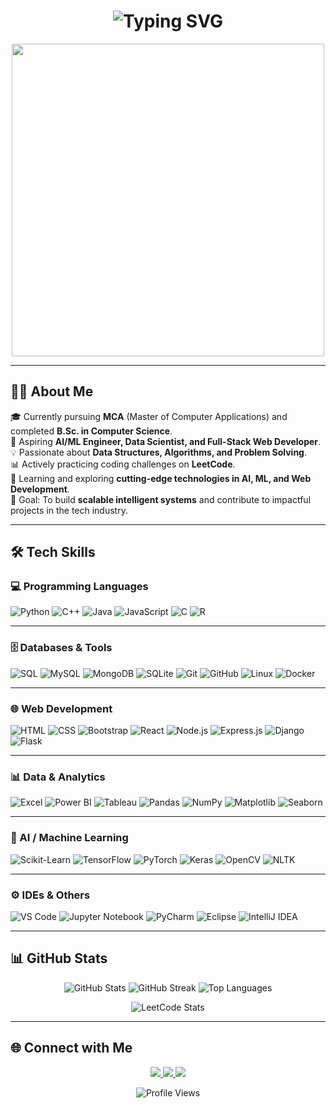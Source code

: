 <!-- T

yping / Stylish Header -->
<h1 align="center">
  <img src="https://readme-typing-svg.herokuapp.com?font=Lucida+Calligraphy&size=40&duration=4000&pause=1000&color=E8E8E8&center=true&vCenter=true&width=900&lines=Hi%2C+i’m+Shankar+gouda+👋" alt="Typing SVG" />
</h1>








<!-- Male + Computer GIF -->
<p align="center">
  <img src="https://media.giphy.com/media/qgQUggAC3Pfv687qPC/giphy.gif" width="500" />
</p>

---

## 👨‍💻 About Me  

🎓 Currently pursuing **MCA** (Master of Computer Applications) and completed **B.Sc. in Computer Science**.  
🚀 Aspiring **AI/ML Engineer, Data Scientist, and Full-Stack Web Developer**.  
💡 Passionate about **Data Structures, Algorithms, and Problem Solving**.  
📊 Actively practicing coding challenges on **LeetCode**.  
🌱 Learning and exploring **cutting-edge technologies in AI, ML, and Web Development**.  
🎯 Goal: To build **scalable intelligent systems** and contribute to impactful projects in the tech industry.  

---

## 🛠️ Tech Skills  

### 💻 Programming Languages  
![Python](https://img.shields.io/badge/-Python-3776AB?style=flat&logo=python&logoColor=white)
![C++](https://img.shields.io/badge/-C++-00599C?style=flat&logo=cplusplus&logoColor=white)
![Java](https://img.shields.io/badge/-Java-007396?style=flat&logo=java&logoColor=white)
![JavaScript](https://img.shields.io/badge/-JavaScript-F7DF1E?style=flat&logo=javascript&logoColor=black)
![C](https://img.shields.io/badge/-C-A8B9CC?style=flat&logo=c&logoColor=black)
![R](https://img.shields.io/badge/-R-276DC3?style=flat&logo=r&logoColor=white)

---

### 🗄️ Databases & Tools  
![SQL](https://img.shields.io/badge/-SQL-4479A1?style=flat&logo=postgresql&logoColor=white)
![MySQL](https://img.shields.io/badge/-MySQL-4479A1?style=flat&logo=mysql&logoColor=white)
![MongoDB](https://img.shields.io/badge/-MongoDB-47A248?style=flat&logo=mongodb&logoColor=white)
![SQLite](https://img.shields.io/badge/-SQLite-003B57?style=flat&logo=sqlite&logoColor=white)
![Git](https://img.shields.io/badge/-Git-F05032?style=flat&logo=git&logoColor=white)
![GitHub](https://img.shields.io/badge/-GitHub-181717?style=flat&logo=github&logoColor=white)
![Linux](https://img.shields.io/badge/-Linux-FCC624?style=flat&logo=linux&logoColor=black)
![Docker](https://img.shields.io/badge/-Docker-2496ED?style=flat&logo=docker&logoColor=white)

---

### 🌐 Web Development  
![HTML](https://img.shields.io/badge/-HTML-E34F26?style=flat&logo=html5&logoColor=white)
![CSS](https://img.shields.io/badge/-CSS-1572B6?style=flat&logo=css3&logoColor=white)
![Bootstrap](https://img.shields.io/badge/-Bootstrap-7952B3?style=flat&logo=bootstrap&logoColor=white)
![React](https://img.shields.io/badge/-React-20232A?style=flat&logo=react&logoColor=61DAFB)
![Node.js](https://img.shields.io/badge/-Node.js-339933?style=flat&logo=node.js&logoColor=white)
![Express.js](https://img.shields.io/badge/-Express.js-000000?style=flat&logo=express&logoColor=white)
![Django](https://img.shields.io/badge/-Django-092E20?style=flat&logo=django&logoColor=white)
![Flask](https://img.shields.io/badge/-Flask-000000?style=flat&logo=flask&logoColor=white)

---

### 📊 Data & Analytics  
![Excel](https://img.shields.io/badge/-Excel-217346?style=flat&logo=microsoft-excel&logoColor=white)
![Power BI](https://img.shields.io/badge/-PowerBI-F2C811?style=flat&logo=powerbi&logoColor=black)
![Tableau](https://img.shields.io/badge/-Tableau-E97627?style=flat&logo=tableau&logoColor=white)
![Pandas](https://img.shields.io/badge/-Pandas-150458?style=flat&logo=pandas&logoColor=white)
![NumPy](https://img.shields.io/badge/-NumPy-013243?style=flat&logo=numpy&logoColor=white)
![Matplotlib](https://img.shields.io/badge/-Matplotlib-11557c?style=flat&logo=python&logoColor=white)
![Seaborn](https://img.shields.io/badge/-Seaborn-4C9A2A?style=flat&logo=python&logoColor=white)

---

### 🤖 AI / Machine Learning  
![Scikit-Learn](https://img.shields.io/badge/-Scikit--Learn-F7931E?style=flat&logo=scikit-learn&logoColor=white)
![TensorFlow](https://img.shields.io/badge/-TensorFlow-FF6F00?style=flat&logo=tensorflow&logoColor=white)
![PyTorch](https://img.shields.io/badge/-PyTorch-EE4C2C?style=flat&logo=pytorch&logoColor=white)
![Keras](https://img.shields.io/badge/-Keras-D00000?style=flat&logo=keras&logoColor=white)
![OpenCV](https://img.shields.io/badge/-OpenCV-5C3EE8?style=flat&logo=opencv&logoColor=white)
![NLTK](https://img.shields.io/badge/-NLTK-85C1E9?style=flat&logo=python&logoColor=black)

---

### ⚙️ IDEs & Others  
![VS Code](https://img.shields.io/badge/-VS%20Code-0078d7?style=flat&logo=visual-studio-code&logoColor=white)
![Jupyter Notebook](https://img.shields.io/badge/-Jupyter-F37626?style=flat&logo=jupyter&logoColor=white)
![PyCharm](https://img.shields.io/badge/-PyCharm-21D789?style=flat&logo=pycharm&logoColor=black)
![Eclipse](https://img.shields.io/badge/-Eclipse-2C2255?style=flat&logo=eclipse&logoColor=white)
![IntelliJ IDEA](https://img.shields.io/badge/-IntelliJ%20IDEA-000000?style=flat&logo=intellij-idea&logoColor=white)


---


## 📊 GitHub Stats  

<p align="center">
  <img src="https://github-readme-stats.vercel.app/api?username=shankar-gouda12&show_icons=true&theme=radical" alt="GitHub Stats" />
  <img src="https://github-readme-streak-stats.herokuapp.com/?user=shankar-gouda12&theme=radical" alt="GitHub Streak" />
  <img src="https://github-readme-stats.vercel.app/api/top-langs/?username=shankar-gouda12&layout=compact&theme=radical" alt="Top Languages" />
  <p align="center">
  <img src="https://leetcard.jacoblin.cool/shankar_gouda?ext=contest&theme=dark" alt="LeetCode Stats" />
</p>
</p>

---

## 🌐 Connect with Me  

<p align="center">
  <a href="https://www.linkedin.com/in/shankar-gouda-672505366/">
    <img src="https://img.shields.io/badge/-LinkedIn-0A66C2?style=for-the-badge&logo=linkedin&logoColor=white" />
  </a>
  <a href="mailto:oxyshankar@gmail.com">
    <img src="https://img.shields.io/badge/-Gmail-D14836?style=for-the-badge&logo=gmail&logoColor=white" />
  </a>
  <a href="https://leetcode.com/u/shankar_gouda/">
    <img src="https://img.shields.io/badge/-LeetCode-FFA116?style=for-the-badge&logo=leetcode&logoColor=white" />
  </a>
</p>

<p align="center">
  <img src="https://komarev.com/ghpvc/?username=shankar-gouda12&color=blue" alt="Profile Views" />
</p>
